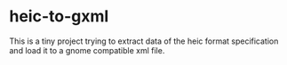 # heic-to-gxml

This is a tiny project trying to extract data of the heic format specification and load it to a gnome compatible xml file.
